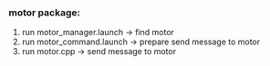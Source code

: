 ### motor package:
1. run motor_manager.launch -> find motor
2. run motor_command.launch -> prepare send message to motor
3. run motor.cpp -> send message to motor
